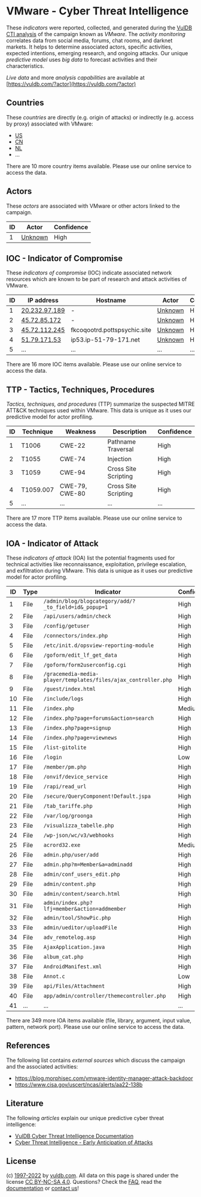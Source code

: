 # VMware - Cyber Threat Intelligence

These _indicators_ were reported, collected, and generated during the [VulDB CTI analysis](https://vuldb.com/?kb.cti) of the campaign known as _VMware_. The _activity monitoring_ correlates data from social media, forums, chat rooms, and darknet markets. It helps to determine associated actors, specific activities, expected intentions, emerging research, and ongoing attacks. Our unique _predictive model_ uses _big data_ to forecast activities and their characteristics.

_Live data_ and more _analysis capabilities_ are available at [https://vuldb.com/?actor](https://vuldb.com/?actor)

## Countries

These _countries_ are directly (e.g. origin of attacks) or indirectly (e.g. access by proxy) associated with VMware:

* [US](https://vuldb.com/?country.us)
* [CN](https://vuldb.com/?country.cn)
* [NL](https://vuldb.com/?country.nl)
* ...

There are 10 more country items available. Please use our online service to access the data.

## Actors

These _actors_ are associated with VMware or other actors linked to the campaign.

ID | Actor | Confidence
-- | ----- | ----------
1 | [Unknown](https://vuldb.com/?actor.unknown) | High

## IOC - Indicator of Compromise

These _indicators of compromise_ (IOC) indicate associated network resources which are known to be part of research and attack activities of VMware.

ID | IP address | Hostname | Actor | Confidence
-- | ---------- | -------- | ----- | ----------
1 | [20.232.97.189](https://vuldb.com/?ip.20.232.97.189) | - | [Unknown](https://vuldb.com/?actor.unknown) | High
2 | [45.72.85.172](https://vuldb.com/?ip.45.72.85.172) | - | [Unknown](https://vuldb.com/?actor.unknown) | High
3 | [45.72.112.245](https://vuldb.com/?ip.45.72.112.245) | fkcoqootrd.pottspsychic.site | [Unknown](https://vuldb.com/?actor.unknown) | High
4 | [51.79.171.53](https://vuldb.com/?ip.51.79.171.53) | ip53.ip-51-79-171.net | [Unknown](https://vuldb.com/?actor.unknown) | High
5 | ... | ... | ... | ...

There are 16 more IOC items available. Please use our online service to access the data.

## TTP - Tactics, Techniques, Procedures

_Tactics, techniques, and procedures_ (TTP) summarize the suspected MITRE ATT&CK techniques used within VMware. This data is unique as it uses our predictive model for actor profiling.

ID | Technique | Weakness | Description | Confidence
-- | --------- | -------- | ----------- | ----------
1 | T1006 | CWE-22 | Pathname Traversal | High
2 | T1055 | CWE-74 | Injection | High
3 | T1059 | CWE-94 | Cross Site Scripting | High
4 | T1059.007 | CWE-79, CWE-80 | Cross Site Scripting | High
5 | ... | ... | ... | ...

There are 17 more TTP items available. Please use our online service to access the data.

## IOA - Indicator of Attack

These _indicators of attack_ (IOA) list the potential fragments used for technical activities like reconnaissance, exploitation, privilege escalation, and exfiltration during VMware. This data is unique as it uses our predictive model for actor profiling.

ID | Type | Indicator | Confidence
-- | ---- | --------- | ----------
1 | File | `/admin/blog/blogcategory/add/?_to_field=id&_popup=1` | High
2 | File | `/api/users/admin/check` | High
3 | File | `/config/getuser` | High
4 | File | `/connectors/index.php` | High
5 | File | `/etc/init.d/opsview-reporting-module` | High
6 | File | `/goform/edit_lf_get_data` | High
7 | File | `/goform/form2userconfig.cgi` | High
8 | File | `/gracemedia-media-player/templates/files/ajax_controller.php` | High
9 | File | `/guest/index.html` | High
10 | File | `/include/logs` | High
11 | File | `/index.php` | Medium
12 | File | `/index.php?page=forums&action=search` | High
13 | File | `/index.php?page=signup` | High
14 | File | `/index.php?page=viewnews` | High
15 | File | `/list-gitolite` | High
16 | File | `/login` | Low
17 | File | `/member/pm.php` | High
18 | File | `/onvif/device_service` | High
19 | File | `/rapi/read_url` | High
20 | File | `/secure/QueryComponent!Default.jspa` | High
21 | File | `/tab_tariffe.php` | High
22 | File | `/var/log/groonga` | High
23 | File | `/visualizza_tabelle.php` | High
24 | File | `/wp-json/wc/v3/webhooks` | High
25 | File | `acrord32.exe` | Medium
26 | File | `admin.php/user/add` | High
27 | File | `admin.php?m=Member&a=adminadd` | High
28 | File | `admin/conf_users_edit.php` | High
29 | File | `admin/content.php` | High
30 | File | `admin/content/search.html` | High
31 | File | `admin/index.php?lfj=member&action=addmember` | High
32 | File | `admin/tool/ShowPic.php` | High
33 | File | `admin/ueditor/uploadFile` | High
34 | File | `adv_remotelog.asp` | High
35 | File | `AjaxApplication.java` | High
36 | File | `album_cat.php` | High
37 | File | `AndroidManifest.xml` | High
38 | File | `Annot.c` | Low
39 | File | `api/Files/Attachment` | High
40 | File | `app/admin/controller/themecontroller.php` | High
41 | ... | ... | ...

There are 349 more IOA items available (file, library, argument, input value, pattern, network port). Please use our online service to access the data.

## References

The following list contains _external sources_ which discuss the campaign and the associated activities:

* https://blog.morphisec.com/vmware-identity-manager-attack-backdoor
* https://www.cisa.gov/uscert/ncas/alerts/aa22-138b

## Literature

The following _articles_ explain our unique predictive cyber threat intelligence:

* [VulDB Cyber Threat Intelligence Documentation](https://vuldb.com/?kb.cti)
* [Cyber Threat Intelligence - Early Anticipation of Attacks](https://www.scip.ch/en/?labs.20201022)

## License

(c) [1997-2022](https://vuldb.com/?kb.changelog) by [vuldb.com](https://vuldb.com/?kb.about). All data on this page is shared under the license [CC BY-NC-SA 4.0](https://creativecommons.org/licenses/by-nc-sa/4.0/). Questions? Check the [FAQ](https://vuldb.com/?kb.faq), read the [documentation](https://vuldb.com/?kb) or [contact us](https://vuldb.com/?contact)!

